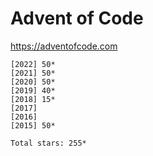 # Advent of Code

<https://adventofcode.com>

    [2022] 50*
    [2021] 50*
    [2020] 50*
    [2019] 40*
    [2018] 15*
    [2017]    
    [2016]    
    [2015] 50*

    Total stars: 255*

